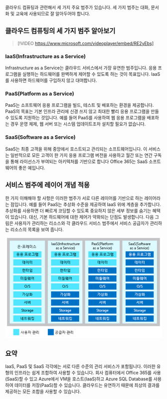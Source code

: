 클라우드 컴퓨팅과 관련해서 세 가지 주요 범주가 있습니다. 세 가지 범주는 대화, 문서화 및 교육에 사용되므로 잘 알아두어야 합니다.

## <a name="explore-the-three-categories-of-cloud-computing"></a>클라우드 컴퓨팅의 세 가지 범주 알아보기

<!-- TODO: replace video link? -->

> [!VIDEO https://www.microsoft.com/videoplayer/embed/RE2yEbs]

### <a name="infrastructure-as-a-service-iaas"></a>IaaS(Infrastructure as a Service)

Infrastructure as a Service는 클라우드 서비스에서 가장 유연한 범주입니다. 응용 프로그램을 실행하는 하드웨어를 완벽하게 제어할 수 있도록 하는 것이 목표입니다. IaaS를 사용하면 하드웨어를 구입하지 않고 대여합니다.

### <a name="platform-as-a-service-paas"></a>PaaS(Platform as a Service)

PaaS는 소프트웨어 응용 프로그램을 빌드, 테스트 및 배포하는 환경을 제공합니다. PaaS의 목표는 기본 인프라 관리에 신경 쓰지 않고 최대한 빨리 응용 프로그램을 만들 수 있도록 지원하는 것입니다. 예를 들어 PaaS를 사용하여 웹 응용 프로그램을 배포하는 경우 운영 체제, 웹 서버 또는 시스템 업데이트조차 설치할 필요가 없습니다.

### <a name="software-as-a-service-saas"></a>SaaS(Software as a Service)

SaaS는 최종 고객을 위해 중앙에서 호스트되고 관리되는 소프트웨어입니다. 이 서비스는 일반적으로 모든 고객이 한 가지 응용 프로그램 버전을 사용하고 월간 또는 연간 구독을 통해 라이선스가 부여되는 아키텍처를 기반으로 합니다 Office 365는 SaaS 소프트웨어의 좋은 예입니다.

## <a name="think-about-service-categories-as-layers"></a>서비스 범주에 레이어 개념 적용

한 가지 이해해야 할 사항은 이러한 범주가 서로 다른 레이어를 기반으로 하는 레이어라는 점입니다. 예를 들어 PaaS는 추상화 수준을 제공하여 IaaS 위에 계층을 추가합니다. 추상화를 사용하면 더 빠르게 코딩할 수 있도록 중요하지 않은 세부 정보를 숨기는 혜택이 있습니다. 대신, 기본 하드웨어에 대한 제어가 약화되는 단점도 발생합니다. 다음 그림은 사용자가 관리하는 리소스와 각 클라우드 서비스 범주에서 서비스 공급자가 관리하는 리소스의 목록을 보여 줍니다.

![각 클라우드 서비스 범주의 추상화 수준을 보여주는 그림입니다.](../media/5-layer-diagram.png)

## <a name="summary"></a>요약

IaaS, PaaS 및 SaaS 각각에는 서로 다른 수준의 관리 서비스가 포함됩니다. 이러한 유형의 인프라는 쉽게 조합하여 사용할 수 있습니다. 회사 컴퓨터에서 Office 365를 사용(SaaS)할 수 있고 Azure에서 VM을 호스트(IaaS)하고 Azure SQL Database를 사용하여 데이터를 저장(PaaS)할 수 있습니다. 클라우드는 유연하기 때문에 최상의 결과를 제공하는 모든 조합을 사용할 수 있습니다.
